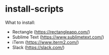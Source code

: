 # install-scripts

What to install:

* Rectangle (https://rectangleapp.com/)
* Sublime Text (https://www.sublimetext.com/)
* iTerm (https://www.iterm2.com/)
* Slack (https://slack.com/)
